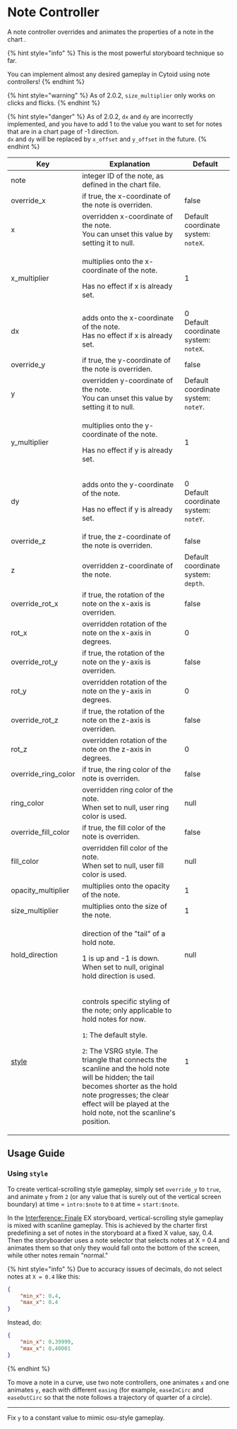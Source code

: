 # Note Controller



A note controller overrides and animates the properties of a note in the chart .&#x20;

{% hint style="info" %}
This is the most powerful storyboard technique so far.&#x20;

You can implement almost any desired gameplay in Cytoid using note controllers!
{% endhint %}

{% hint style="warning" %}
As of 2.0.2, `size_multiplier` only works on clicks and flicks.
{% endhint %}

{% hint style="danger" %}
As of 2.0.2, `dx` and `dy` are incorrectly implemented, and you have to add 1 to the value you want to set for notes that are in a chart page of -1 direction.\
`dx` and `dy` will be replaced by `x_offset` and `y_offset` in the future.
{% endhint %}

<table data-view="cards"><thead><tr><th>Key</th><th>Explanation</th><th>Default</th></tr></thead><tbody><tr><td>note</td><td>integer ID of the note, as defined in the chart file.</td><td></td></tr><tr><td>override_x</td><td>if true, the x-coordinate of the note is overriden.</td><td>false</td></tr><tr><td>x</td><td>overridden x-coordinate of the note.<br>You can unset this value by setting it to null.</td><td>Default coordinate system: <code>noteX</code>.</td></tr><tr><td>x_multiplier</td><td><p>multiplies onto the x-coordinate of the note.</p><p>Has no effect if x is already set.</p></td><td>1</td></tr><tr><td>dx</td><td>adds onto the x-coordinate of the note.<br>Has no effect if x is already set.</td><td>0<br>Default coordinate system: <code>noteX</code>.</td></tr><tr><td>override_y</td><td>if true, the y-coordinate of the note is overriden.</td><td>false</td></tr><tr><td>y</td><td>overridden y-coordinate of the note.<br>You can unset this value by setting it to null.</td><td>Default coordinate system: <code>noteY</code>.</td></tr><tr><td>y_multiplier</td><td><p>multiplies onto the y-coordinate of the note. </p><p>Has no effect if y is already set.</p></td><td>1</td></tr><tr><td>dy</td><td><p>adds onto the y-coordinate of the note.</p><p>Has no effect if y is already set.</p></td><td>0<br>Default coordinate system: <code>noteY</code>.</td></tr><tr><td>override_z</td><td>if true, the z-coordinate of the note is overriden.</td><td>false</td></tr><tr><td>z</td><td>overridden z-coordinate of the note.</td><td>Default coordinate system: <code>depth</code>.</td></tr><tr><td>override_rot_x</td><td>if true, the rotation of the note on the x-axis is overriden.</td><td>false</td></tr><tr><td>rot_x</td><td>overridden rotation of the note on the x-axis in degrees.</td><td>0</td></tr><tr><td>override_rot_y</td><td>if true, the rotation of the note on the y-axis is overriden.</td><td>false</td></tr><tr><td>rot_y</td><td>overridden rotation of the note on the y-axis in degrees.</td><td>0</td></tr><tr><td>override_rot_z</td><td>if true, the rotation of the note on the z-axis is overriden.</td><td>false</td></tr><tr><td>rot_z</td><td>overridden rotation of the note on the z-axis in degrees.</td><td>0</td></tr><tr><td>override_ring_color</td><td>if true, the ring color of the note is overriden.</td><td>false</td></tr><tr><td>ring_color</td><td>overridden ring color of the note. <br>When set to null, user ring color is used. </td><td>null</td></tr><tr><td>override_fill_color</td><td>if true, the fill color of the note is overriden.</td><td>false</td></tr><tr><td>fill_color</td><td>overridden fill color of the note. <br>When set to null, user fill color is used.</td><td>null</td></tr><tr><td>opacity_multiplier</td><td>multiplies onto the opacity of the note.</td><td>1</td></tr><tr><td>size_multiplier</td><td>multiplies onto the size of the note.</td><td>1</td></tr><tr><td>hold_direction</td><td><p>direction of the "tail" of a hold note. </p><p>1 is up and -1 is down. <br>When set to null, original hold direction is used.</p></td><td>null</td></tr><tr><td><a href="note-controller.md#using-style">style</a></td><td><p>controls specific styling of the note; only applicable to hold notes for now.<br></p><p><code>1</code>: The default style.</p><p><code>2</code>: The VSRG style. The triangle that connects the scanline and the hold note will be hidden; the tail becomes shorter as the hold note progresses; the clear effect will be played at the hold note, not the scanline's position.</p></td><td>1</td></tr></tbody></table>

## Usage Guide

### Using `style`

To create vertical-scrolling style gameplay, simply set `override_y` to `true`, and animate `y` from `2` (or any value that is surely out of the vertical screen boundary) at time = `intro:$note` to `0` at time = `start:$note`.

In the [Interference: Finale](https://cytoid.io/levels/io.cytoid.interference3) EX storyboard, vertical-scrolling style gameplay is mixed with scanline gameplay. This is achieved by the charter first predefining a set of notes in the storyboard at a fixed X value, say, 0.4. Then the storyboarder uses a note selector that selects notes at X = 0.4 and animates them so that only they would fall onto the bottom of the screen, while other notes remain "normal."

{% hint style="info" %}
Due to accuracy issues of decimals, do not select notes at `X = 0.4` like this:

```json
{
	"min_x": 0.4,
	"max_x": 0.4
}
```

Instead, do:

```json
{
	"min_x": 0.39999,
	"max_x": 0.40001
}
```
{% endhint %}

To move a note in a curve, use two note controllers, one animates `x` and one animates `y`, each with different `easing` (for example, `easeInCirc` and `easeOutCirc` so that the note follows a trajectory of quarter of a circle).

***

Fix `y` to a constant value to mimic osu-style gameplay.
